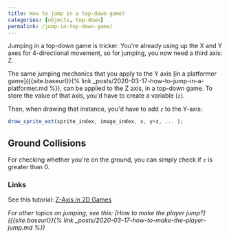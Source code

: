 ```yaml
---
title: How to jump in a top-down game?
categories: [objects, top-down]
permalink: /jump-in-top-down-game/
---
```


Jumping in a top-down game is tricker. You're already using up the X and Y axes for 4-directional movement, so for jumping, you now need a third axis: Z.

The same jumping mechanics that you apply to the Y axis [in a platformer game]({{site.baseurl}}{% link _posts/2020-03-17-how-to-jump-in-a-platformer.md %}), can be applied to the Z axis, in a top-down game.
To store the value of that axis, you'd have to create a variable (`z`).

Then, when drawing that instance, you'd have to add `z` to the Y-axis:

```js
draw_sprite_ext(sprite_index, image_index, x, y+z, ... );
```

## Ground Collisions

For checking whether you're on the ground, you can simply check if `z` is greater than 0.

### Links

See this tutorial: [Z-Axis in 2D Games](https://www.youtube.com/watch?v=jRAXB-16_7s)

*For other topics on jumping, see this: [How to make the player jump?]({{site.baseurl}}{% link _posts/2020-03-17-how-to-make-the-player-jump.md %})*